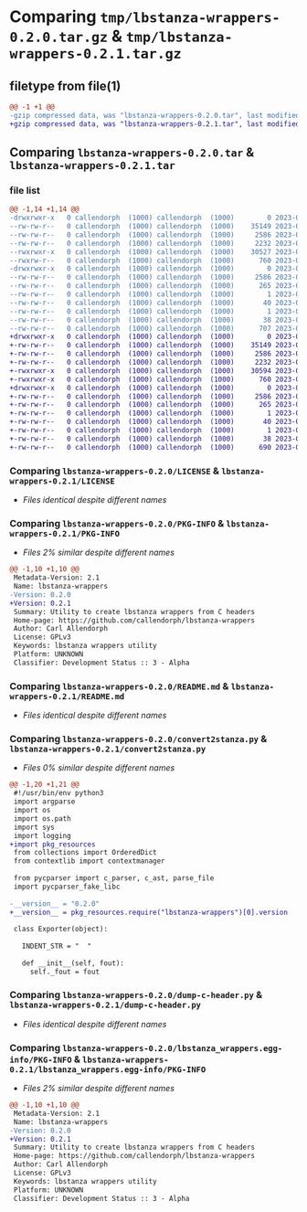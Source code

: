 # Comparing `tmp/lbstanza-wrappers-0.2.0.tar.gz` & `tmp/lbstanza-wrappers-0.2.1.tar.gz`

## filetype from file(1)

```diff
@@ -1 +1 @@
-gzip compressed data, was "lbstanza-wrappers-0.2.0.tar", last modified: Sat Jul 15 04:36:09 2023, max compression
+gzip compressed data, was "lbstanza-wrappers-0.2.1.tar", last modified: Sat Jul 15 04:45:56 2023, max compression
```

## Comparing `lbstanza-wrappers-0.2.0.tar` & `lbstanza-wrappers-0.2.1.tar`

### file list

```diff
@@ -1,14 +1,14 @@
-drwxrwxr-x   0 callendorph  (1000) callendorph  (1000)        0 2023-07-15 04:36:09.374735 lbstanza-wrappers-0.2.0/
--rw-rw-r--   0 callendorph  (1000) callendorph  (1000)    35149 2023-07-15 04:12:23.000000 lbstanza-wrappers-0.2.0/LICENSE
--rw-rw-r--   0 callendorph  (1000) callendorph  (1000)     2586 2023-07-15 04:36:09.374735 lbstanza-wrappers-0.2.0/PKG-INFO
--rw-rw-r--   0 callendorph  (1000) callendorph  (1000)     2232 2023-07-15 03:41:35.000000 lbstanza-wrappers-0.2.0/README.md
--rwxrwxr-x   0 callendorph  (1000) callendorph  (1000)    30527 2023-07-15 04:35:10.000000 lbstanza-wrappers-0.2.0/convert2stanza.py
--rwxrw-r--   0 callendorph  (1000) callendorph  (1000)      760 2023-07-15 03:43:15.000000 lbstanza-wrappers-0.2.0/dump-c-header.py
-drwxrwxr-x   0 callendorph  (1000) callendorph  (1000)        0 2023-07-15 04:36:09.374735 lbstanza-wrappers-0.2.0/lbstanza_wrappers.egg-info/
--rw-rw-r--   0 callendorph  (1000) callendorph  (1000)     2586 2023-07-15 04:36:09.000000 lbstanza-wrappers-0.2.0/lbstanza_wrappers.egg-info/PKG-INFO
--rw-rw-r--   0 callendorph  (1000) callendorph  (1000)      265 2023-07-15 04:36:09.000000 lbstanza-wrappers-0.2.0/lbstanza_wrappers.egg-info/SOURCES.txt
--rw-rw-r--   0 callendorph  (1000) callendorph  (1000)        1 2023-07-15 04:36:09.000000 lbstanza-wrappers-0.2.0/lbstanza_wrappers.egg-info/dependency_links.txt
--rw-rw-r--   0 callendorph  (1000) callendorph  (1000)       40 2023-07-15 04:36:09.000000 lbstanza-wrappers-0.2.0/lbstanza_wrappers.egg-info/requires.txt
--rw-rw-r--   0 callendorph  (1000) callendorph  (1000)        1 2023-07-15 04:36:09.000000 lbstanza-wrappers-0.2.0/lbstanza_wrappers.egg-info/top_level.txt
--rw-rw-r--   0 callendorph  (1000) callendorph  (1000)       38 2023-07-15 04:36:09.374735 lbstanza-wrappers-0.2.0/setup.cfg
--rw-rw-r--   0 callendorph  (1000) callendorph  (1000)      707 2023-07-15 04:35:06.000000 lbstanza-wrappers-0.2.0/setup.py
+drwxrwxr-x   0 callendorph  (1000) callendorph  (1000)        0 2023-07-15 04:45:56.290342 lbstanza-wrappers-0.2.1/
+-rw-rw-r--   0 callendorph  (1000) callendorph  (1000)    35149 2023-07-15 04:37:49.000000 lbstanza-wrappers-0.2.1/LICENSE
+-rw-rw-r--   0 callendorph  (1000) callendorph  (1000)     2586 2023-07-15 04:45:56.290342 lbstanza-wrappers-0.2.1/PKG-INFO
+-rw-rw-r--   0 callendorph  (1000) callendorph  (1000)     2232 2023-07-15 04:37:49.000000 lbstanza-wrappers-0.2.1/README.md
+-rwxrwxr-x   0 callendorph  (1000) callendorph  (1000)    30594 2023-07-15 04:45:38.000000 lbstanza-wrappers-0.2.1/convert2stanza.py
+-rwxrwxr-x   0 callendorph  (1000) callendorph  (1000)      760 2023-07-15 04:37:49.000000 lbstanza-wrappers-0.2.1/dump-c-header.py
+drwxrwxr-x   0 callendorph  (1000) callendorph  (1000)        0 2023-07-15 04:45:56.290342 lbstanza-wrappers-0.2.1/lbstanza_wrappers.egg-info/
+-rw-rw-r--   0 callendorph  (1000) callendorph  (1000)     2586 2023-07-15 04:45:56.000000 lbstanza-wrappers-0.2.1/lbstanza_wrappers.egg-info/PKG-INFO
+-rw-rw-r--   0 callendorph  (1000) callendorph  (1000)      265 2023-07-15 04:45:56.000000 lbstanza-wrappers-0.2.1/lbstanza_wrappers.egg-info/SOURCES.txt
+-rw-rw-r--   0 callendorph  (1000) callendorph  (1000)        1 2023-07-15 04:45:56.000000 lbstanza-wrappers-0.2.1/lbstanza_wrappers.egg-info/dependency_links.txt
+-rw-rw-r--   0 callendorph  (1000) callendorph  (1000)       40 2023-07-15 04:45:56.000000 lbstanza-wrappers-0.2.1/lbstanza_wrappers.egg-info/requires.txt
+-rw-rw-r--   0 callendorph  (1000) callendorph  (1000)        1 2023-07-15 04:45:56.000000 lbstanza-wrappers-0.2.1/lbstanza_wrappers.egg-info/top_level.txt
+-rw-rw-r--   0 callendorph  (1000) callendorph  (1000)       38 2023-07-15 04:45:56.290342 lbstanza-wrappers-0.2.1/setup.cfg
+-rw-rw-r--   0 callendorph  (1000) callendorph  (1000)      690 2023-07-15 04:45:38.000000 lbstanza-wrappers-0.2.1/setup.py
```

### Comparing `lbstanza-wrappers-0.2.0/LICENSE` & `lbstanza-wrappers-0.2.1/LICENSE`

 * *Files identical despite different names*

### Comparing `lbstanza-wrappers-0.2.0/PKG-INFO` & `lbstanza-wrappers-0.2.1/PKG-INFO`

 * *Files 2% similar despite different names*

```diff
@@ -1,10 +1,10 @@
 Metadata-Version: 2.1
 Name: lbstanza-wrappers
-Version: 0.2.0
+Version: 0.2.1
 Summary: Utility to create lbstanza wrappers from C headers
 Home-page: https://github.com/callendorph/lbstanza-wrappers
 Author: Carl Allendorph
 License: GPLv3
 Keywords: lbstanza wrappers utility
 Platform: UNKNOWN
 Classifier: Development Status :: 3 - Alpha
```

### Comparing `lbstanza-wrappers-0.2.0/README.md` & `lbstanza-wrappers-0.2.1/README.md`

 * *Files identical despite different names*

### Comparing `lbstanza-wrappers-0.2.0/convert2stanza.py` & `lbstanza-wrappers-0.2.1/convert2stanza.py`

 * *Files 0% similar despite different names*

```diff
@@ -1,20 +1,21 @@
 #!/usr/bin/env python3
 import argparse
 import os
 import os.path
 import sys
 import logging
+import pkg_resources
 from collections import OrderedDict
 from contextlib import contextmanager
 
 from pycparser import c_parser, c_ast, parse_file
 import pycparser_fake_libc
 
-__version__ = "0.2.0"
+__version__ = pkg_resources.require("lbstanza-wrappers")[0].version
 
 class Exporter(object):
 
   INDENT_STR = "  "
 
   def __init__(self, fout):
     self._fout = fout
```

### Comparing `lbstanza-wrappers-0.2.0/dump-c-header.py` & `lbstanza-wrappers-0.2.1/dump-c-header.py`

 * *Files identical despite different names*

### Comparing `lbstanza-wrappers-0.2.0/lbstanza_wrappers.egg-info/PKG-INFO` & `lbstanza-wrappers-0.2.1/lbstanza_wrappers.egg-info/PKG-INFO`

 * *Files 2% similar despite different names*

```diff
@@ -1,10 +1,10 @@
 Metadata-Version: 2.1
 Name: lbstanza-wrappers
-Version: 0.2.0
+Version: 0.2.1
 Summary: Utility to create lbstanza wrappers from C headers
 Home-page: https://github.com/callendorph/lbstanza-wrappers
 Author: Carl Allendorph
 License: GPLv3
 Keywords: lbstanza wrappers utility
 Platform: UNKNOWN
 Classifier: Development Status :: 3 - Alpha
```

